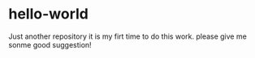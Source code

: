 # hello-world
Just another repository
it is my firt time to do this work. please give me sonme good suggestion!
